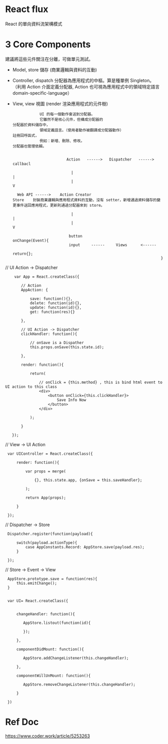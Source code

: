 # React flux
React 的單向資料流架構模式

# 3 Core Components

建議將這些元件關注在分離，可做單元測試。

* Model, store 儲存 (商業邏輯與資料的互動)

* Controller, dispatch 分配器為應用程式的中樞。算是種單例 Singleton。
 （利用 Action 介面定義分配器, Action 也可視為應用程式中的領域特定語言 domain-specific-language）

* View, view 視圖 (render 渲染應用程式的元件樹)


     
                                                                          
                                                                            
                                                                           
                  UI 的每一個動作會送到分配器。                          
                  它雖然不是核心元件，但構成分配器的                             分配器於資料儲存中，
                  領域定義語言。（使用者動作被翻譯成分配器動作）                   註冊回呼函式，
                  例如：新增、刪除、修改。                                     分配器也管理依賴。
            
                  
                              Action   ------>   Dispatcher   ------>   callbacl

                                |                                           |
                                |                                           V

        Web API ------>    Action Creator                                 Store    封裝商業邏輯與應用程式資料的互動，沒有 setter，新增通過資料儲存的變更事件送回應用程式，更新則通過分配器來到 store。

                                |                                           |
                                |                                           V

                               button                                    onChange(Event){
                               input     ------     Views      <------          
                                                                        return{};
                                                                        }
                                                                        
                                                                        

// UI Action -> Dispatcher
       
        var App = React.createClass({

           // Action
           AppAction: {

               save: function(){},
               delete: function(id){},
               update: function(id){},
               get: function(res){}

           },

           // UI Action -> Dispatcher
           clickHandler: function(){

               // onSave is a Dispather
               this.props.onSave(this.state.id);

           },

           render: function(){

               return(

                   // onClick = {this.method} , this is bind html event to UI action to this class
                   <div>
                       <button onClick={this.clickHandler}>
                           Save Info Now
                       </button>
                   </div>

               );

           }

       });


// View -> UI Action

     var UIController = React.createClass({

         render: function(){

             var props = merge(

                 {}, this.state.app, {onSave = this.saveHandler};

             );

             return App(props);

         }

     });

// Dispatcher -> Store

     Dispatcher.register(function(payload){

         switch(payload.actionType){
             case AppConstants.Record: AppStore.save(payload.res);
         }

     });

// Store -> Event -> View

     AppStore.prototype.save = function(res){
         this.emitChange();
     }
     
     
     var UI= React.createClass({
     
     
         changeHandler: function(){

            AppStore.listout(function(id){
            
            });

         },

         componentDidMount: function(){

            AppStore.addChangeListener(this.changeHandler);

         },

         componentWillUnMount: function(){

            AppStore.removeChangeListener(this.changeHandler);

         }     
     
     })
                                                                        
                                                                        
  # Ref Doc
  
  https://www.coder.work/article/5253263
                                                                        
